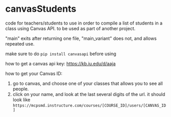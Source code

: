 # canvasStudents
code for teachers/students to use in order to compile a list of students in a class using Canvas API. to be used as part of another project.

"main" exits after returning one file, "main_variant" does not, and allows repeated use. 

make sure to do  ```pip install canvasapi``` before using

how to get a canvas api key: https://kb.iu.edu/d/aaja

how to get your Canvas ID:
 1. go to canvas, and choose one of your classes that allows you to see all people. 
 2. click on your name, and look at the last several digits of the url. it should look like ```https://mcpsmd.instructure.com/courses/[COURSE_ID]/users/[CANVAS_ID]```
